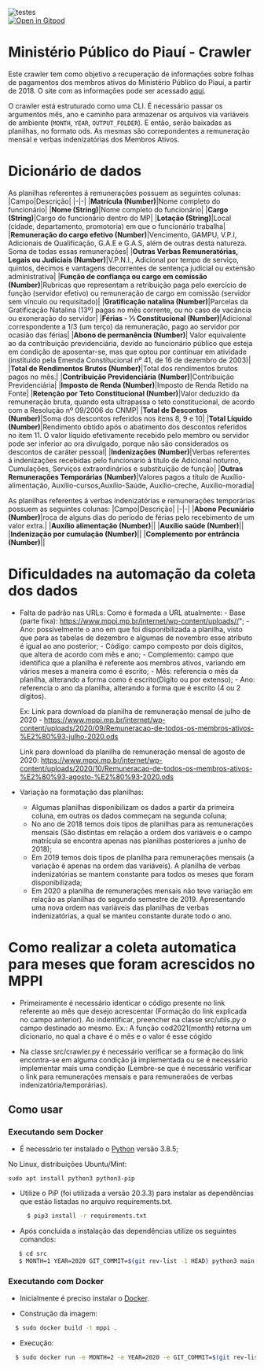 
![testes](https://github.com/dadosjusbr/coletor-mppi/actions/workflows/docker-publish.yml/badge.svg)    
[![Open in Gitpod](https://gitpod.io/button/open-in-gitpod.svg)](https://gitpod.io/#https://github.com/dadosjusbr/coletor-MPPI)

# Ministério Público do Piauí - Crawler

Este crawler tem como objetivo a recuperação de informações sobre folhas de pagamentos dos membros ativos do Ministério Público do Piauí, a partir de 2018. O site com as informações pode ser acessado [aqui](https://www.mppi.mp.br/internet/portal-da-transparencia/contracheque/).

O crawler está estruturado como uma CLI. É necessário passar os argumentos mês, ano e caminho para armazenar os arquivos via variáveis de ambiente (`MONTH`, `YEAR`, `OUTPUT_FOLDER`). E então, serão baixadas as planilhas, no formato ods. As mesmas são correpondentes a remuneração mensal e verbas indenizatórias dos Membros Ativos.


# Dicionário de dados
As planilhas referentes á remunerações possuem as seguintes colunas:
|Campo|Descrição|
|-|-|
|**Matrícula (Number)**|Nome completo do funcionário|
|**Nome (String)**|Nome completo do funcionário|
|**Cargo (String)**|Cargo do funcionário dentro do MP|
|**Lotação (String)**|Local (cidade, departamento, promotoria) em que o funcionário trabalha|
|**Remuneração do cargo efetivo (Number)**|Vencimento, GAMPU, V.P.I, Adicionais de Qualificação, G.A.E e G.A.S, além de outras desta natureza. Soma de todas essas remunerações|
|**Outras Verbas Remuneratórias, Legais ou  Judiciais (Number)**|V.P.N.I., Adicional por tempo de serviço, quintos, décimos e vantagens decorrentes de sentença judicial ou extensão administrativa|
|**Função de confiança ou cargo em comissão (Number)**|Rubricas que representam a retribuição paga pelo exercício de função (servidor efetivo) ou remuneração de cargo em comissão (servidor sem vínculo ou requisitado)|
|**Gratificação natalina (Number)**|Parcelas da Gratificação Natalina (13º) pagas no mês corrente, ou no caso de vacância ou exoneração do servidor|
|**Férias - ⅓ Constitucional (Number)**|Adicional correspondente a 1/3 (um terço) da remuneração, pago ao servidor por ocasião das férias|
|**Abono de permanência (Number)**| Valor equivalente ao da contribuição previdenciária, devido ao funcionário público que esteja em condição de aposentar-se, mas que optou por continuar em atividade (instituído pela Emenda Constitucional nº 41, de 16 de dezembro de 2003)|
|**Total de Rendimentos Brutos (Number)**|Total dos rendimentos brutos pagos no mês.|
|**Contribuição Previdenciária (Number)**|Contribuição Previdenciária|
|**Imposto de Renda (Number)**|Imposto de Renda Retido na Fonte|
|**Retenção por Teto Constitucional (Number)**|Valor deduzido da remuneração bruta, quando esta ultrapassa o teto constitucional, de acordo com a Resolução nº 09/2006 do CNMP|
|**Total de Descontos (Number)**|Soma dos descontos referidos nos itens 8, 9 e 10|
|**Total Líquido (Number)**|Rendimento obtido após o abatimento dos descontos referidos no item 11. O valor líquido efetivamente recebido pelo membro ou servidor pode ser inferior ao ora divulgado, porque não são considerados os descontos de caráter pessoal|
|**Indenizações (Number)**|Verbas referentes á indenizações recebidas pelo funcionario á titulo de Adicional noturno, Cumulações, Serviços extraordinários e substituição de função|
|**Outras Remunerações Temporárias (Number)**|Valores pagos a título de Auxílio-alimentação, Auxílio-cursos,Auxílio-Saúde, Auxílio-creche, Auxílio-moradia|


As planilhas referentes á verbas indenizatórias e remunerações temporárias possuem as seguintes colunas:
|Campo|Descrição|
|-|-|
|**Abono Pecuniário (Number)**|roca de alguns dias do período de férias pelo recebimento de um valor extra.|
|**Auxílio alimentação (Number)**||
|**Auxílio saúde (Number)**||
|**Indenização por cumulação (Number)**||
|**Complemento por entrância (Number)**||				


# Dificuldades na automação da coleta dos dados
- Falta de padrão nas URLs:
    Como é formada a URL atualmente:
        - Base (parte fixa): https://www.mppi.mp.br/internet/wp-content/uploads//";
        - Ano: possívelmente o ano em que foi disponibilizada a planilha, visto que para as tabelas de dezembro e algumas de novembro esse atributo é igual ao ano posterior;
        - Código: campo composto por dois digitos, que altera de acordo com mês e ano;
        - Complemento: campo que identifica que a planilha é referente aos membros ativos, variando em vários meses a maneira como é escrito;
        - Mês: referencia o mês da planilha, alterando a forma como é escrito(Digíto ou por extenso);
        - Ano: referencia o ano da planilha, alterando a forma que é escrito (4 ou 2 dígitos).
    
    Ex: 
    Link para download da planilha de remuneração mensal de julho de 2020 - https://www.mppi.mp.br/internet/wp-content/uploads/2020/09/Remuneracao-de-todos-os-membros-ativos-%E2%80%93-julho-2020.ods

    Link para download da planilha de remuneração mensal de agosto de 2020: https://www.mppi.mp.br/internet/wp-content/uploads/2020/10/Remuneracao-de-todos-os-membros-ativos-%E2%80%93-agosto-%E2%80%93-2020.ods

- Variação na formatação das planilhas:
    - Algumas planilhas disponibilizam os dados a partir da primeira coluna, em outras os dados commeçam na segunda coluna;
    - No ano de 2018 temos dois tipos de planilhas para as remunerações mensais (São distintas em relação a ordem dos variáveis e o campo matrícula se encontra apenas nas planilhas posteriores a junho de 2018);
    - Em 2019 temos dois tipos de planilha para remunerações mensais (a variação é apenas na ordem das variáveis). A planilha de verbas indenizatórias se mantem constante para todos os meses que foram disponibilizada;
    - Em 2020 a planilha de remunerações mensais não teve variação em relação as planilhas do segundo semestre de 2019. Apresentando uma nova ordem nas variáveis das planilhas de verbas indenizatórias, a qual se manteu constante durate todo o ano. 
            
# Como realizar a coleta automatica para meses que foram acrescidos no MPPI

  - Primeiramente é necessário identicar o código presente no link referente ao mês que desejo acrescentar (Formação do link explicada no campo anterior). Ao indentificar, preencher na classe src/utils.py o campo destinado ao mesmo. Ex.: A função cod2021(month) retorna um dicionario, no qual a chave é o mẽs e o valor é esse cógido

  - Na classe src/crawler.py é necessário verificar se a formação do link encontra-se em alguma condição já implementada ou se é necessário implementar mais uma condição (Lembre-se que é necessário verificar o link para remunerações mensais e para remuneraões de verbas indenizatória/temporárias).

## Como usar

  ### Executando sem Docker

 - É necessário ter instalado o [Python](https://www.python.org/downloads/release/python-385/) versão 3.8.5;
 
No Linux, distribuições Ubuntu/Mint:

```
sudo apt install python3 python3-pip
```

 - Utilize o PiP (foi utilizada a versão 20.3.3) para instalar as dependências que estão listadas no arquivo requirements.txt.
  
    ```sh
      $ pip3 install -r requirements.txt
    ```

  - Após concluida a instalação das dependências utilize os seguintes comandos:  

   ```sh
      $ cd src
      $ MONTH=1 YEAR=2020 GIT_COMMIT=$(git rev-list -1 HEAD) python3 main.py
  ```

### Executando com Docker

 - Inicialmente é preciso instalar o [Docker](https://docs.docker.com/install/). 

 - Construção da imagem:

  ```sh
    $ sudo docker build -t mppi .
  ```
 - Execução:
 
  ```sh
    $ sudo docker run -e MONTH=2 -e YEAR=2020 -e GIT_COMMIT=$(git rev-list -1 HEAD) mppi
  ```



